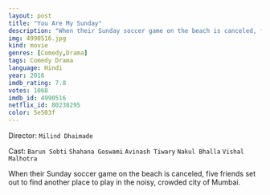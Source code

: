 ```yaml
---
layout: post
title: "You Are My Sunday"
description: "When their Sunday soccer game on the beach is canceled, five friends set out to find another place to play in the noisy, crowded city of Mumbai..."
img: 4990516.jpg
kind: movie
genres: [Comedy,Drama]
tags: Comedy Drama 
language: Hindi
year: 2016
imdb_rating: 7.8
votes: 1068
imdb_id: 4990516
netflix_id: 80238295
color: 5e503f
---
```

Director: `Milind Dhaimade`  

Cast: `Barun Sobti` `Shahana Goswami` `Avinash Tiwary` `Nakul Bhalla` `Vishal Malhotra` 

When their Sunday soccer game on the beach is canceled, five friends set out to find another place to play in the noisy, crowded city of Mumbai.